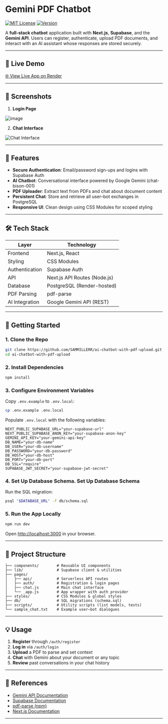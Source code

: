 # Gemini PDF Chatbot

[![MIT License](https://img.shields.io/badge/license-MIT-green)](LICENSE) [![Version](https://img.shields.io/badge/version-1.0.0-blue)]()

A **full-stack chatbot** application built with **Next.js**, **Supabase**, and the **Gemini API**. Users can register, authenticate, upload PDF documents, and interact with an AI assistant whose responses are stored securely.

---

## 🚀 Live Demo

[🌐 View Live App on Render](https://ai-chatbot-with-pdf-upload-1.onrender.com)

---

## 📸 Screenshots

<!-- Place your screenshots under /public/screenshots/ -->

1. **Login Page**

![image](https://github.com/user-attachments/assets/0f298b15-1c79-45c6-acd3-9d4e741d29a9)


2. **Chat Interface**

![Chat Interface](![image](https://github.com/user-attachments/assets/bfa7279f-c40e-4d0c-92f0-aca2e05ffb54)
)

---

## 🎯 Features

* **Secure Authentication**: Email/password sign-ups and logins with Supabase Auth
* **AI Chatbot**: Conversational interface powered by Google Gemini (chat-bison-001)
* **PDF Uploader**: Extract text from PDFs and chat about document content
* **Persistent Chat**: Store and retrieve all user–bot exchanges in PostgreSQL
* **Responsive UI**: Clean design using CSS Modules for scoped styling

---

## 🛠️ Tech Stack

| Layer          | Technology                   |
| -------------- | ---------------------------- |
| Frontend       | Next.js, React               |
| Styling        | CSS Modules                  |
| Authentication | Supabase Auth                |
| API            | Next.js API Routes (Node.js) |
| Database       | PostgreSQL (Render-hosted)   |
| PDF Parsing    | pdf-parse                    |
| AI Integration | Google Gemini API (REST)     |

---

## 🚀 Getting Started

### 1. Clone the Repo

```bash
git clone https://github.com/SAMMILLERR/ai-chatbot-with-pdf-upload.git
cd ai-chatbot-with-pdf-upload
```

### 2. Install Dependencies

```bash
npm install
```

### 3. Configure Environment Variables

Copy `.env.example` to `.env.local`:

```bash
cp .env.example .env.local
```

Populate `.env.local` with the following variables:

```env
NEXT_PUBLIC_SUPABASE_URL="your-supabase-url"
NEXT_PUBLIC_SUPABASE_ANON_KEY="your-supabase-anon-key"
GEMINI_API_KEY="your-gemini-api-key"
DB_NAME="your-db-name"
DB_USER="your-db-username"
DB_PASSWORD="your-db-password"
DB_HOST="your-db-host"
DB_PORT="your-db-port"
DB_SSL="require"
SUPABASE_JWT_SECRET="your-supabase-jwt-secret"
```

### 4. Set Up Database Schema. Set Up Database Schema

Run the SQL migration:

```bash
psql "$DATABASE_URL" -f db/schema.sql
```

### 5. Run the App Locally

```bash
npm run dev
```

Open [http://localhost:3000](http://localhost:3000) in your browser.

---

## 📂 Project Structure

```
├── components/        # Reusable UI components
├── lib/               # Supabase client & utilities
├── pages/
│   ├── api/           # Serverless API routes
│   ├── auth/          # Registration & login pages
│   ├── chat.js        # Main chat interface
│   └── _app.js        # App wrapper with auth provider
├── styles/            # CSS Modules & global styles
├── db/                # SQL migrations (schema.sql)
├── scripts/           # Utility scripts (list models, tests)
└── sample_chat.txt    # Example user–bot dialogues
```

---

## 💡 Usage

1. **Register** through `/auth/register`
2. **Log in** via `/auth/login`
3. **Upload** a PDF to parse and set context
4. **Chat** with Gemini about your document or any topic
5. **Review** past conversations in your chat history

---

## 📖 References

* [Gemini API Documentation](https://ai.google.dev/gemini-api/docs)
* [Supabase Documentation](https://supabase.com/docs)
* [pdf-parse (npm)](https://www.npmjs.com/package/pdf-parse)
* [Next.js Documentation](https://nextjs.org/docs)

---


